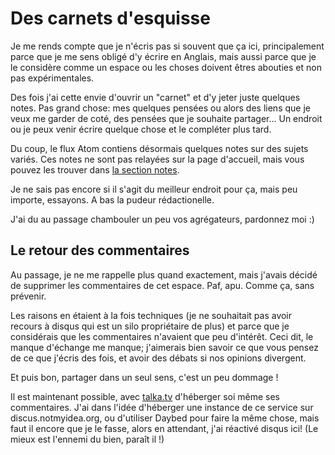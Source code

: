 # Des carnets d'esquisse

Je me rends compte que je n'écris pas si souvent que ça ici,
principalement parce que je me sens obligé d'y écrire en Anglais, mais
aussi parce que je le considère comme un espace ou les choses doivent
êtres abouties et non pas expérimentales.

Des fois j'ai cette envie d'ouvrir un "carnet" et d'y jeter juste
quelques notes. Pas grand chose: mes quelques pensées ou alors des liens
que je veux me garder de coté, des pensées que je souhaite partager… Un
endroit ou je peux venir écrire quelque chose et le compléter plus tard.

Du coup, le flux Atom contiens désormais quelques notes sur des sujets
variés. Ces notes ne sont pas relayées sur la page d'accueil, mais vous
pouvez les trouver dans [la section notes](/notes).

Je ne sais pas encore si il s'agit du meilleur endroit pour ça, mais peu
importe, essayons. A bas la pudeur rédactionelle.

J'ai du au passage chambouler un peu vos agrégateurs, pardonnez moi :)

## Le retour des commentaires

Au passage, je ne me rappelle plus quand exactement, mais j'avais décidé
de supprimer les commentaires de cet espace. Paf, apu. Comme ça, sans
prévenir.

Les raisons en étaient à la fois techniques (je ne souhaitait pas avoir
recours à disqus qui est un silo propriétaire de plus) et parce que je
considérais que les commentaires n'avaient que peu d'intérêt. Ceci dit,
le manque d'échange me manque; j'aimerais bien savoir ce que vous pensez
de ce que j'écris des fois, et avoir des débats si nos opinions
divergent.

Et puis bon, partager dans un seul sens, c'est un peu dommage \!

Il est maintenant possible, avec [talka.tv](http://talka.tv) d'héberger
soi même ses commentaires. J'ai dans l'idée d'héberger une instance de
ce service sur discus.notmyidea.org, ou d'utiliser Daybed pour faire la
même chose, mais faut il encore que je le fasse, alors en attendant,
j'ai réactivé disqus ici\! (Le mieux est l'ennemi du bien, paraît il \!)
